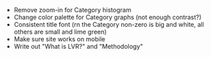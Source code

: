 - Remove zoom-in for Category histogram
- Change color palette for Category graphs (not enough contrast?)
- Consistent title font (rn the Category non-zero is big and white, all others are small and lime green)
- Make sure site works on mobile
- Write out "What is LVR?" and "Methodology"